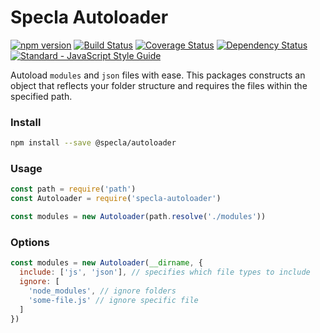 # Specla Autoloader

[![npm version](https://img.shields.io/npm/v/specla-autoloader.svg)](https://www.npmjs.com/package/specla-autoloader)
[![Build Status](https://travis-ci.org/specla/autoloader.svg?branch=master)](https://travis-ci.org/specla/autoloader)
[![Coverage Status](https://coveralls.io/repos/github/specla/autoloader/badge.svg?branch=release-1.0)](https://coveralls.io/github/specla/autoloader?branch=release-1.0)
[![Dependency Status](https://david-dm.org/specla/autoloader.svg)](https://david-dm.org/specla/autoloader)
[![Standard - JavaScript Style Guide](https://img.shields.io/badge/code%20style-standard-brightgreen.svg)](http://standardjs.com/)

Autoload `modules` and `json` files with ease. This packages constructs an object
that reflects your folder structure and requires the files within the
specified path.

### Install
```sh
npm install --save @specla/autoloader
```

### Usage
```js
const path = require('path')
const Autoloader = require('specla-autoloader')

const modules = new Autoloader(path.resolve('./modules'))
```

### Options
```js
const modules = new Autoloader(__dirname, {
  include: ['js', 'json'], // specifies which file types to include
  ignore: [
    'node_modules', // ignore folders
    'some-file.js' // ignore specific file
  ]
})
```
